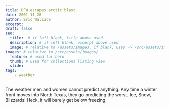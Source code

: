 ```yaml
---
title: DFW escapes arctic blast
date: 2001-11-28
author: Eric Wallace
excerpt: 
draft: false
seo:
  title:  # if left blank, title above used
  description: # if left blank, excerpt above used
  image: # relative to /assets/images, if blank, uses -> /src/assets/images/meta/default.png
images: # relative to /src/assets/images/
  feature: # used for hero
  thumb: # used for collections listing view
  slide:
tags:
    - weather
---
```


The weather men and women cannot predict anything. Any time a winter front moves into North Texas, they go predicting the worst. Ice, Snow, Blizzards! Heck, it will barely get below freezing.
